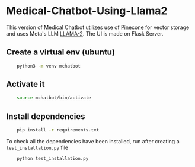 # Medical-Chatbot-Using-Llama2
This version of Medical Chatbot utilizes use of [Pinecone](https://www.pinecone.io/) for vector storage and uses Meta's LLM [LLAMA-2](https://llama.meta.com/llama2/). The UI is made on Flask Server.


## Create a virtual env (ubuntu)
``` bash
    python3 -m venv mchatbot
```

## Activate it
```bash
    source mchatbot/bin/activate
```

## Install dependencies

```bash
    pip install -r requirements.txt
```

To check all the dependencies have been installed, run after creating a `test_installation.py` file
```bash
    python test_installation.py
```